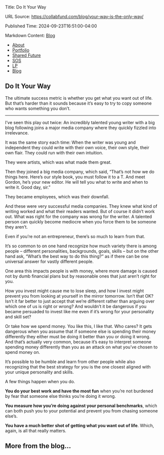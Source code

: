 Title: Do It Your Way

URL Source: https://collabfund.com/blog/your-way-is-the-only-way/

Published Time: 2024-09-23T16:51:00-04:00

Markdown Content:
[Blog](https://collabfund.com/blog)

*   [About](https://collabfund.com/about/)
*   [Portfolio](https://collabfund.com/portfolio)
*   [Shared Future](https://collabfund.com/shared-future/)
*   [SOS](https://collabfund.com/sos/)
*   [LP](https://collabfund.com/investorportal/)
*   [Blog](https://collabfund.com/blog/)

Do It Your Way
--------------

The ultimate success metric is whether you get what you want out of life. But that’s harder than it sounds because it’s easy to try to copy someone who wants something you don’t.

* * *

I’ve seen this play out twice: An incredibly talented young writer with a big blog following joins a major media company where they quickly fizzled into irrelevance.

It was the same story each time: When the writer was young and independent they could write with their own voice, their own style, their own flair. They could run with their own intuition.

They were artists, which was what made them great.

Then they joined a big media company, which said, “That’s not how we do things here. Here’s our style book, you must follow it to a T. And meet Gordon, he’s your new editor. He will tell you what to write and when to write it. Good day, sir.”

They became employees, which was their downfall.

And these were very successful media companies. They knew what kind of writing worked and what their readers wanted. But of course it didn’t work out. What was right for the company was wrong for the writer. A talented person can quickly become mediocre when you force them to be someone they aren’t.

Even if you’re not an entrepreneur, there’s so much to learn from that.

It’s so common to on one hand recognize how much variety there is among people – different personalities, backgrounds, goals, skills – but on the other hand ask, “What’s the best way to do this thing?” as if there can be one universal answer for vastly different people.

One area this impacts people is with money, where more damage is caused not by dumb financial plans but by reasonable ones that just aren’t right for you.

How you invest might cause me to lose sleep, and how I invest might prevent you from looking at yourself in the mirror tomorrow. Isn’t that OK? Isn’t it far better to just accept that we’re different rather than arguing over which one of us is right or wrong? And wouldn’t it be dangerous if you became persuaded to invest like me even if it’s wrong for your personality and skill set?

Or take how we spend money. You like this, I like that. Who cares? It gets dangerous when you assume that if someone else is spending their money differently they either must be doing it better than you or doing it wrong. And that’s actually very common, because it’s easy to interpret someone spending money differently than you as an attack on what you’ve chosen to spend money on.

It’s possible to be humble and learn from other people while also recognizing that the best strategy for you is the one closest aligned with your unique personality and skills.

A few things happen when you do.

**You do your best work and have the most fun** when you’re not burdened by fear that someone else thinks you’re doing it wrong.

**You measure how you’re doing against your personal benchmarks**, which can both push you to your potential and prevent you from chasing someone else’s.

**You have a much better shot of getting what you want out of life**. Which, again, is all that really matters.

More from the blog…
-------------------
